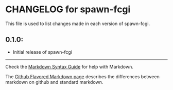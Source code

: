 # CHANGELOG for spawn-fcgi

This file is used to list changes made in each version of spawn-fcgi.

## 0.1.0:

* Initial release of spawn-fcgi

- - -
Check the [Markdown Syntax Guide](http://daringfireball.net/projects/markdown/syntax) for help with Markdown.

The [Github Flavored Markdown page](http://github.github.com/github-flavored-markdown/) describes the differences between markdown on github and standard markdown.
